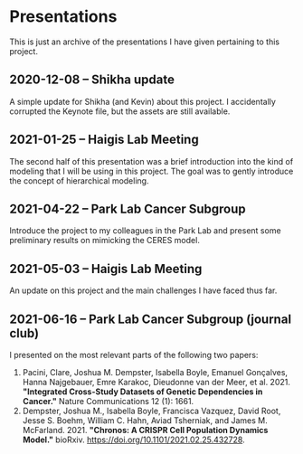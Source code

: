 # Presentations

This is just an archive of the presentations I have given pertaining to this project.

## 2020-12-08 – Shikha update

A simple update for Shikha (and Kevin) about this project.
I accidentally corrupted the Keynote file, but the assets are still available.

## 2021-01-25 – Haigis Lab Meeting

The second half of this presentation was a brief introduction into the kind of modeling that I will be using in this project.
The goal was to gently introduce the concept of hierarchical modeling.

## 2021-04-22 – Park Lab Cancer Subgroup

Introduce the project to my colleagues in the Park Lab and present some preliminary results on mimicking the CERES model.

## 2021-05-03 – Haigis Lab Meeting

An update on this project and the main challenges I have faced thus far.

## 2021-06-16 – Park Lab Cancer Subgroup (journal club)

I presented on the most relevant parts of the following two papers:

1. Pacini, Clare, Joshua M. Dempster, Isabella Boyle, Emanuel Gonçalves, Hanna Najgebauer, Emre Karakoc, Dieudonne van der Meer, et al. 2021. **"Integrated Cross-Study Datasets of Genetic Dependencies in Cancer."** Nature Communications 12 (1): 1661.
2. Dempster, Joshua M., Isabella Boyle, Francisca Vazquez, David Root, Jesse S. Boehm, William C. Hahn, Aviad Tsherniak, and James M. McFarland. 2021. **"Chronos: A CRISPR Cell Population Dynamics Model."** bioRxiv. https://doi.org/10.1101/2021.02.25.432728.

